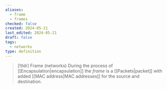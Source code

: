 ```yaml
---
aliases:
  - frame
  - frames
checked: false
created: 2024-05-21
last_edited: 2024-05-21
draft: false
tags:
  - networks
type: definition
---
```

>[!tldr] Frame (networks)
>During the process of [[Encapsulation|encapsulation]] the *frame* is a [[Packets|packet]] with added [[MAC address|MAC addresses]] for the source and destination.

